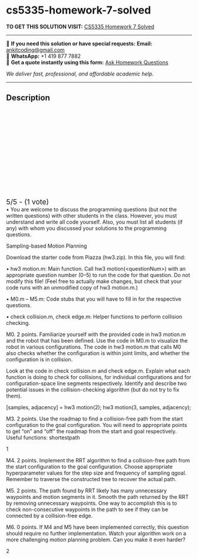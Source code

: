 # cs5335-homework-7-solved
**TO GET THIS SOLUTION VISIT:** [CS5335 Homework 7 Solved](https://www.ankitcodinghub.com/product/cs5335-please-remember-the-following-policies-solved-3/)


---

📩 **If you need this solution or have special requests:** **Email:** ankitcoding@gmail.com  
📱 **WhatsApp:** +1 419 877 7882  
📄 **Get a quote instantly using this form:** [Ask Homework Questions](https://www.ankitcodinghub.com/services/ask-homework-questions/)

*We deliver fast, professional, and affordable academic help.*

---

<h2>Description</h2>



<div class="kk-star-ratings kksr-auto kksr-align-center kksr-valign-top" data-payload="{&quot;align&quot;:&quot;center&quot;,&quot;id&quot;:&quot;109470&quot;,&quot;slug&quot;:&quot;default&quot;,&quot;valign&quot;:&quot;top&quot;,&quot;ignore&quot;:&quot;&quot;,&quot;reference&quot;:&quot;auto&quot;,&quot;class&quot;:&quot;&quot;,&quot;count&quot;:&quot;1&quot;,&quot;legendonly&quot;:&quot;&quot;,&quot;readonly&quot;:&quot;&quot;,&quot;score&quot;:&quot;5&quot;,&quot;starsonly&quot;:&quot;&quot;,&quot;best&quot;:&quot;5&quot;,&quot;gap&quot;:&quot;4&quot;,&quot;greet&quot;:&quot;Rate this product&quot;,&quot;legend&quot;:&quot;5\/5 - (1 vote)&quot;,&quot;size&quot;:&quot;24&quot;,&quot;title&quot;:&quot;CS5335 Homework 7 Solved&quot;,&quot;width&quot;:&quot;138&quot;,&quot;_legend&quot;:&quot;{score}\/{best} - ({count} {votes})&quot;,&quot;font_factor&quot;:&quot;1.25&quot;}">

<div class="kksr-stars">

<div class="kksr-stars-inactive">
            <div class="kksr-star" data-star="1" style="padding-right: 4px">


<div class="kksr-icon" style="width: 24px; height: 24px;"></div>
        </div>
            <div class="kksr-star" data-star="2" style="padding-right: 4px">


<div class="kksr-icon" style="width: 24px; height: 24px;"></div>
        </div>
            <div class="kksr-star" data-star="3" style="padding-right: 4px">


<div class="kksr-icon" style="width: 24px; height: 24px;"></div>
        </div>
            <div class="kksr-star" data-star="4" style="padding-right: 4px">


<div class="kksr-icon" style="width: 24px; height: 24px;"></div>
        </div>
            <div class="kksr-star" data-star="5" style="padding-right: 4px">


<div class="kksr-icon" style="width: 24px; height: 24px;"></div>
        </div>
    </div>

<div class="kksr-stars-active" style="width: 138px;">
            <div class="kksr-star" style="padding-right: 4px">


<div class="kksr-icon" style="width: 24px; height: 24px;"></div>
        </div>
            <div class="kksr-star" style="padding-right: 4px">


<div class="kksr-icon" style="width: 24px; height: 24px;"></div>
        </div>
            <div class="kksr-star" style="padding-right: 4px">


<div class="kksr-icon" style="width: 24px; height: 24px;"></div>
        </div>
            <div class="kksr-star" style="padding-right: 4px">


<div class="kksr-icon" style="width: 24px; height: 24px;"></div>
        </div>
            <div class="kksr-star" style="padding-right: 4px">


<div class="kksr-icon" style="width: 24px; height: 24px;"></div>
        </div>
    </div>
</div>


<div class="kksr-legend" style="font-size: 19.2px;">
            5/5 - (1 vote)    </div>
    </div>
• You are welcome to discuss the programming questions (but not the written questions) with other students in the class. However, you must understand and write all code yourself. Also, you must list all students (if any) with whom you discussed your solutions to the programming questions.

Sampling-based Motion Planning

Download the starter code from Piazza (hw3.zip). In this file, you will find:

• hw3 motion.m: Main function. Call hw3 motion(&lt;questionNum&gt;) with an appropriate question number (0–5) to run the code for that question. Do not modify this file! (Feel free to actually make changes, but check that your code runs with an unmodified copy of hw3 motion.m.)

• M0.m – M5.m: Code stubs that you will have to fill in for the respective questions.

• check collision.m, check edge.m: Helper functions to perform collision checking.

M0. 2 points. Familiarize yourself with the provided code in hw3 motion.m and the robot that has been defined. Use the code in M0.m to visualize the robot in various configurations. The code in hw3 motion.m that calls M0 also checks whether the configuration is within joint limits, and whether the configuration is in collision.

Look at the code in check collision.m and check edge.m. Explain what each function is doing to check for collisions, for individual configurations and for configuration-space line segments respectively. Identify and describe two potential issues in the collision-checking algorithm (but do not try to fix them).

[samples, adjacency] = hw3 motion(2); hw3 motion(3, samples, adjacency);

M3. 2 points. Use the roadmap to find a collision-free path from the start configuration to the goal configuration. You will need to appropriate points to get “on” and “off” the roadmap from the start and goal respectively. Useful functions: shortestpath

1

M4. 2 points. Implement the RRT algorithm to find a collision-free path from the start configuration to the goal configuration. Choose appropriate hyperparameter values for the step size and frequency of sampling qgoal. Remember to traverse the constructed tree to recover the actual path.

M5. 2 points. The path found by RRT likely has many unnecessary waypoints and motion segments in it. Smooth the path returned by the RRT by removing unnecessary waypoints. One way to accomplish this is to check non-consecutive waypoints in the path to see if they can be connected by a collision-free edge.

M6. 0 points. If M4 and M5 have been implemented correctly, this question should require no further implementation. Watch your algorithm work on a more challenging motion planning problem. Can you make it even harder?

2
